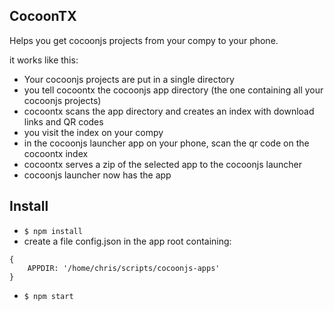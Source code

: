 CocoonTX
--------

Helps you get cocoonjs projects from your compy to your phone.

it works like this:

- Your cocoonjs projects are put in a single directory
- you tell cocoontx the cocoonjs app directory (the one containing all your cocoonjs projects)
- cocoontx scans the app directory and creates an index with download links and QR codes
- you visit the index on your compy
- in the cocoonjs launcher app on your phone, scan the qr code on the cocoontx index
- cocoontx serves a zip of the selected app to the cocoonjs launcher
- cocoonjs launcher now has the app



Install
-------

- `$ npm install`
- create a file config.json in the app root containing:
```
{
    APPDIR: '/home/chris/scripts/cocoonjs-apps'
}
```
- `$ npm start`
